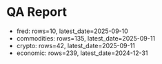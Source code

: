 # QA Report

- fred: rows=10, latest_date=2025-09-10
- commodities: rows=135, latest_date=2025-09-11
- crypto: rows=42, latest_date=2025-09-11
- economic: rows=239, latest_date=2024-12-31
